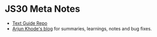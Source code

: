 # JS30 Meta Notes

* [Text Guide Repo](https://github.com/nitishdayal/JavaScript30/tree/master/exercises)
* [Arjun Khode's blog](http://thesagittariusme.blogspot.com/search/label/JS30?updated-max=2017-01-07T21:02:00-08:00&max-results=20&start=20&by-date=false) for summaries, learnings, notes and bug fixes.